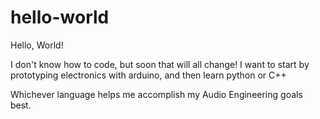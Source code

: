 # hello-world
Hello, World!

I don't know how to code, but soon that will all change!
I want to start by prototyping electronics with arduino, and then learn python or C++

Whichever language helps me accomplish my Audio Engineering goals best.
